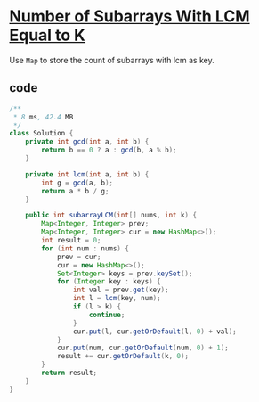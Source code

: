 # [Number of Subarrays With LCM Equal to K](https://leetcode.com/problems/number-of-subarrays-with-lcm-equal-to-k/)

Use `Map` to store the count of subarrays with lcm as key.

## code

```java
/**
 * 8 ms, 42.4 MB
 */
class Solution {
    private int gcd(int a, int b) {
        return b == 0 ? a : gcd(b, a % b);
    }

    private int lcm(int a, int b) {
        int g = gcd(a, b);
        return a * b / g;
    }

    public int subarrayLCM(int[] nums, int k) {
        Map<Integer, Integer> prev;
        Map<Integer, Integer> cur = new HashMap<>();
        int result = 0;
        for (int num : nums) {
            prev = cur;
            cur = new HashMap<>();
            Set<Integer> keys = prev.keySet();
            for (Integer key : keys) {
                int val = prev.get(key);
                int l = lcm(key, num);
                if (l > k) {
                    continue;
                }
                cur.put(l, cur.getOrDefault(l, 0) + val);
            }
            cur.put(num, cur.getOrDefault(num, 0) + 1);
            result += cur.getOrDefault(k, 0);
        }
        return result;
    }
}
```
